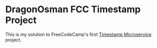 # DragonOsman FCC Timestamp Project

This is my solution to FreeCodeCamp's first [Timestamp Microservice](https://www.freecodecamp.org/learn/apis-and-microservices/apis-and-microservices-projects/timestamp-microservice) project.
